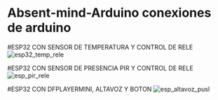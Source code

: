 # Absent-mind-Arduino conexiones de arduino

#ESP32 CON SENSOR DE TEMPERATURA Y CONTROL DE RELE
![esp32_temp_rele](https://github.com/user-attachments/assets/0d4233a2-fece-43a2-a116-f92c88e1fc99)

#ESP32 CON SENSOR DE PRESENCIA PIR Y CONTROL DE RELE
![esp_pir_rele](https://github.com/user-attachments/assets/8063ccef-ab19-4fa3-9c67-aafe10d313f1)

#ESP32 CON DFPLAYERMINI, ALTAVOZ Y BOTON
![esp_altavoz_pusl](https://github.com/user-attachments/assets/eecc8e17-ab5d-4cdd-8017-f6c90863a45f)
